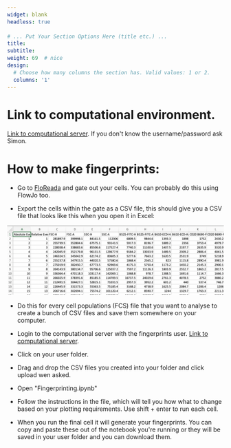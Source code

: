 ```yaml
---
widget: blank
headless: true

# ... Put Your Section Options Here (title etc.) ...
title:
subtitle:
weight: 69  # nice
design:
  # Choose how many columns the section has. Valid values: 1 or 2.
  columns: '1'
---
```


# Link to computational environment.

[Link to computational server](http://139.184.170.218:8000). If you don't know the username/password ask Simon.



# How to make fingerprints:

- Go to [FloReada](https://floreada.io/analysis) and gate out your cells. You can probably do this using FlowJo too.

- Export the cells within the gate as a CSV file, this should give you a CSV file that looks like this when you open it in Excel:

![CSV Flow image](csvFlow.png)

- Do this for every cell populations (FCS) file that you want to analyse to create a bunch of CSV files and save them somewhere on your computer.

- Login to the computational server with the fingerprints user. [Link to computational server](http://139.184.170.218:8000).

- Click on your user folder.

- Drag and drop the CSV files you created into your folder and click upload wen asked.

- Open "Fingerprinting.ipynb"

- Follow the instructions in the file, which will tell you how what to change based on your plotting requirements. Use shift + enter to run each cell. 

- When you run the final cell it will generate your fingerprints. You can copy and paste these out of the notebook you're running or they will be saved in your user folder and you can download them.
